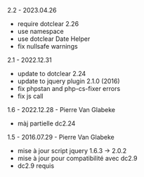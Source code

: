 2.2 - 2023.04.26
* require dotclear 2.26
* use namespace
* use dotclear Date Helper
* fix nullsafe warnings

2.1 - 2022.12.31
* update to dotclear 2.24
* update to jquery plugin 2.1.0 (2016)
* fix phpstan and php-cs-fixer errors
* fix js call

1.6 - 2022.12.28 - Pierre Van Glabeke
* màj partielle dc2.24

1.5 - 2016.07.29 - Pierre Van Glabeke
* mise à jour script jquery 1.6.3 -> 2.0.2
* mise à jour pour compatibilité avec dc2.9
* dc2.9 requis
